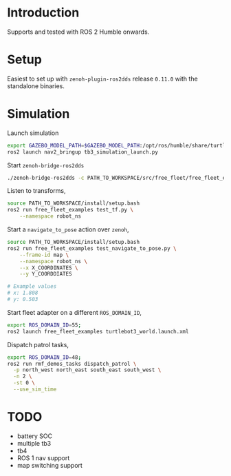 # Introduction

Supports and tested with ROS 2 Humble onwards.

# Setup

Easiest to set up with `zenoh-plugin-ros2dds` release `0.11.0` with the standalone binaries.

# Simulation

Launch simulation

```bash
export GAZEBO_MODEL_PATH=$GAZEBO_MODEL_PATH:/opt/ros/humble/share/turtlebot3_gazebo/models
ros2 launch nav2_bringup tb3_simulation_launch.py
```

Start `zenoh-bridge-ros2dds`

```bash
./zenoh-bridge-ros2dds -c PATH_TO_WORKSPACE/src/free_fleet/free_fleet_examples/configs/example.json5
```

Listen to transforms,

```bash
source PATH_TO_WORKSPACE/install/setup.bash
ros2 run free_fleet_examples test_tf.py \
    --namespace robot_ns
```

Start a `navigate_to_pose` action over `zenoh`,

```bash
source PATH_TO_WORKSPACE/install/setup.bash
ros2 run free_fleet_examples test_navigate_to_pose.py \
    --frame-id map \
    --namespace robot_ns \
    --x X_COORDINATES \
    --y Y_COORDDIATES

# Example values
# x: 1.808
# y: 0.503
```

Start fleet adapter on a different `ROS_DOMAIN_ID`,

```bash
export ROS_DOMAIN_ID=55;
ros2 launch free_fleet_examples turtlebot3_world.launch.xml
```

Dispatch patrol tasks,

```bash
export ROS_DOMAIN_ID=48;
ros2 run rmf_demos_tasks dispatch_patrol \
  -p north_west north_east south_east south_west \
  -n 2 \
  -st 0 \
  --use_sim_time
```

# TODO

* battery SOC
* multiple tb3
* tb4
* ROS 1 nav support
* map switching support